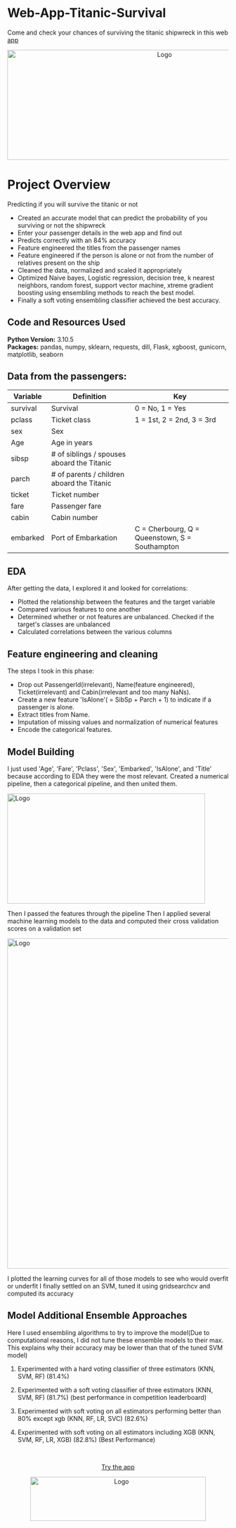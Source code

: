 # Web-App-Titanic-Survival

<p align="center">

  Come and check your chances of surviving the titanic shipwreck in this web <a href="https://did-you-survive-the-titanic.herokuapp.com/">app
  </a>
</p>
<p align="center">
  <a href="https://did-you-survive-the-titanic.herokuapp.com/">
    <img src="https://user-images.githubusercontent.com/50509053/185045576-4d4f78ce-1ad5-49a5-9756-0393b9088cb7.png" alt="Logo" width=700 height=250>
  </a>
</p>

# Project Overview 
Predicting if you will survive the titanic or not

* Created an accurate model that can predict the probability of you surviving or not the shipwreck
* Enter your passenger details in the web app and find out
* Predicts correctly with an 84% accuracy
* Feature engineered the titles from the passenger names
* Feature engineered if the person is alone or not from the number of relatives present on the ship
* Cleaned the data, normalized and scaled it appropriately
* Optimized Naive bayes, Logistic regression, decision tree, k nearest neighbors, random forest, support vector machine, xtreme gradient boosting using ensembling methods to reach the best model.
* Finally a soft voting ensembling classifier achieved the best accuracy.



## Code and Resources Used 
**Python Version:** 3.10.5 <br>
**Packages:** pandas, numpy, sklearn, requests, dill, Flask, xgboost, gunicorn, matplotlib, seaborn


## Data from the passengers:

| Variable | Definition   | Key   |
|----------|--------------|-------|
|  survival| Survival     |0 = No, 1 = Yes|
|pclass    | Ticket class |1 = 1st, 2 = 2nd, 3 = 3rd|
|sex       | Sex|
|Age  |Age in years|
|sibsp|# of siblings / spouses aboard the Titanic|
|parch|# of parents / children aboard the Titanic|
|ticket|Ticket number|
|fare|Passenger fare|
|cabin|Cabin number|
|embarked|Port of Embarkation|C = Cherbourg, Q = Queenstown, S = Southampton|

## EDA
After getting the data, I explored it and looked for correlations:

* Plotted the relationship between the features and the target variable
* Compared various features to one another
* Determined whether or not features are unbalanced. Checked if the target's classes are unbalanced
* Calculated correlations between the various columns

## Feature engineering and cleaning
The steps I took in this phase:

* Drop out PassengerId(irrelevant), Name(feature engineered), Ticket(irrelevant) and Cabin(irrelevant and too many NaNs).
* Create a new feature 'IsAlone'( = SibSp + Parch + 1) to indicate if a passenger is alone.
* Extract titles from Name.
* Imputation of missing values and normalization of numerical features
* Encode the categorical features.


## Model Building 

I just used 'Age', 'Fare', 'Pclass', 'Sex', 'Embarked', 'IsAlone', and 'Title' because according to EDA they were the most relevant.
Created a numerical pipeline, then a categorical pipeline, and then united them.

<p align="left">
  <a href="https://did-you-survive-the-titanic.herokuapp.com/">
    <img src="https://user-images.githubusercontent.com/50509053/185141990-09febd51-e476-49ff-b641-c8f236865434.png" alt="Logo" width=450 height=250>
  </a>
</p>


Then I passed the features through the pipeline
Then I applied several machine learning models to the data and computed their cross validation scores on a validation set
<p align="left">
  <a href="https://did-you-survive-the-titanic.herokuapp.com/">
    <img src="https://user-images.githubusercontent.com/50509053/185145577-7bdfff38-cc57-4a97-997c-c279feafb287.png" alt="Logo" width=700 height=750>
  </a>
</p>

I plotted the learning curves for all of those models to see who would overfit or underfit
I finally settled on an SVM, tuned it using gridsearchcv and computed its accuracy


## Model Additional Ensemble Approaches
Here I used ensembling algorithms to try to improve the model(Due to computational reasons, I did not tune these ensemble models to their max. This explains why their accuracy may be lower than that of the tuned SVM model)

1) Experimented with a hard voting classifier of three estimators (KNN, SVM, RF) (81.4%)

2) Experimented with a soft voting classifier of three estimators (KNN, SVM, RF) (81.7%) (best performance in competition leaderboard)

3) Experimented with soft voting on all estimators performing better than 80% except xgb (KNN, RF, LR, SVC) (82.6%)

4) Experimented with soft voting on all estimators including XGB (KNN, SVM, RF, LR, XGB) (82.8%) (Best Performance)
<br>

<p align="center">
  <a href="https://did-you-survive-the-titanic.herokuapp.com/">Try the app</a>
</p>
<p align="center">
  <a href="https://did-you-survive-the-titanic.herokuapp.com/">
    <img src="https://user-images.githubusercontent.com/50509053/185149779-e30b649d-5bfd-4220-b51e-09a5c8359a70.png" alt="Logo" width=400 height=100>
  </a>
</p>






